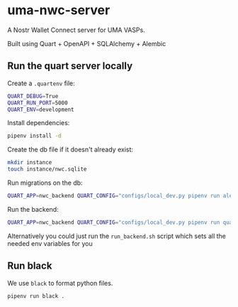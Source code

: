 # uma-nwc-server

A Nostr Wallet Connect server for UMA VASPs.

Built using Quart + OpenAPI + SQLAlchemy + Alembic

## Run the quart server locally

Create a `.quartenv` file:

```bash
QUART_DEBUG=True
QUART_RUN_PORT=5000
QUART_ENV=development
```

Install dependencies:

```bash
pipenv install -d
```

Create the db file if it doesn't already exist:

```bash
mkdir instance
touch instance/nwc.sqlite
```

Run migrations on the db:

```bash
QUART_APP=nwc_backend QUART_CONFIG="configs/local_dev.py pipenv run alembic upgrade head
```

Run the backend:

```bash
QUART_APP=nwc_backend QUART_CONFIG="configs/local_dev.py pipenv run quart run
```

Alternatively you could just run the `run_backend.sh` script which sets all the needed env variables for you

## Run black

We use `black` to format python files.

```bash
pipenv run black .
```
